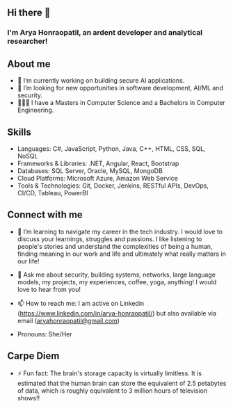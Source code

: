 ## Hi there 👋 


### I'm Arya Honraopatil, an ardent developer and analytical researcher!  

## About me
- 🔭 I’m currently working on building secure AI applications. 
- 🌱 I’m looking for new opportunities in software development, AI/ML and security.
- 👩🏻‍🎓 I have a Masters in Computer Science and a Bachelors in Computer Engineering.



## Skills 
- Languages: C#, JavaScript, Python, Java, C++, HTML, CSS, SQL, NoSQL
- Frameworks & Libraries: .NET, Angular, React, Bootstrap
- Databases: SQL Server, Oracle, MySQL, MongoDB
- Cloud Platforms: Microsoft Azure, Amazon Web Service
- Tools & Technologies: Git, Docker, Jenkins, RESTful APIs, DevOps, CI/CD, Tableau, PowerBI



## Connect with me
- 🤔 I’m learning to navigate my career in the tech industry. I would love to discuss your learnings, struggles and passions. I like listening to people's stories and understand the complexities of being a human, finding meaning in our work and life and ultimately what really matters in our life!
 
- 💬 Ask me about security, building systems, networks, large language models, my projects, my experiences, coffee, yoga, anything! I would love to hear from you!
  
- 📫 How to reach me: I am active on Linkedin (https://www.linkedin.com/in/arya-honraopatil/) but also available via email (aryahonraopatil@gmail.com)

- Pronouns: She/Her



## Carpe Diem
- ⚡ Fun fact: The brain's storage capacity is virtually limitless. It is estimated that the human brain can store the equivalent of 2.5 petabytes of data, which is roughly equivalent to 3 million hours of television shows!! 
